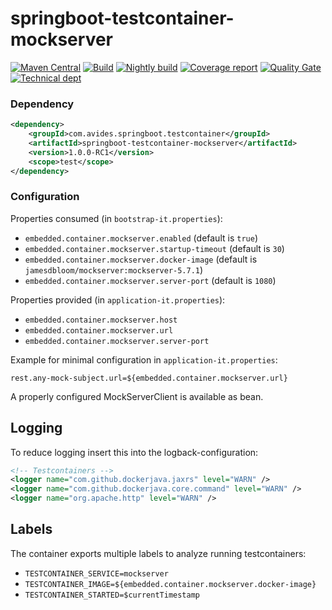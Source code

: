 # springboot-testcontainer-mockserver

[![Maven Central](https://img.shields.io/maven-metadata/v/http/central.maven.org/maven2/com/avides/springboot/testcontainer/springboot-testcontainer-mockserver/maven-metadata.xml.svg)](https://search.maven.org/#search%7Cgav%7C1%7Cg%3A%22com.avides.springboot.testcontainer%22%20AND%20a%3A%22springboot-testcontainer-mockserver%22)
[![Build](https://github.com/springboot-testcontainer/springboot-testcontainer-mockserver/workflows/release/badge.svg)](https://github.com/springboot-testcontainer/springboot-testcontainer-mockserver/actions)
[![Nightly build](https://github.com/springboot-testcontainer/springboot-testcontainer-mockserver/workflows/nightly/badge.svg)](https://github.com/springboot-testcontainer/springboot-testcontainer-mockserver/actions)
[![Coverage report](https://sonarcloud.io/api/project_badges/measure?project=springboot-testcontainer_springboot-testcontainer-mockserver&metric=coverage)](https://sonarcloud.io/dashboard?id=springboot-testcontainer_springboot-testcontainer-mockserver)
[![Quality Gate](https://sonarcloud.io/api/project_badges/measure?project=springboot-testcontainer_springboot-testcontainer-mockserver&metric=alert_status)](https://sonarcloud.io/dashboard?id=springboot-testcontainer_springboot-testcontainer-mockserver)
[![Technical dept](https://sonarcloud.io/api/project_badges/measure?project=springboot-testcontainer_springboot-testcontainer-mockserver&metric=sqale_index)](https://sonarcloud.io/dashboard?id=springboot-testcontainer_springboot-testcontainer-mockserver)

### Dependency
```xml
<dependency>
	<groupId>com.avides.springboot.testcontainer</groupId>
	<artifactId>springboot-testcontainer-mockserver</artifactId>
	<version>1.0.0-RC1</version>
	<scope>test</scope>
</dependency>
```

### Configuration
Properties consumed (in `bootstrap-it.properties`):
- `embedded.container.mockserver.enabled` (default is `true`)
- `embedded.container.mockserver.startup-timeout` (default is `30`)
- `embedded.container.mockserver.docker-image` (default is `jamesdbloom/mockserver:mockserver-5.7.1`)
- `embedded.container.mockserver.server-port` (default is `1080`)

Properties provided (in `application-it.properties`):
- `embedded.container.mockserver.host`
- `embedded.container.mockserver.url`
- `embedded.container.mockserver.server-port`

Example for minimal configuration in `application-it.properties`:
```
rest.any-mock-subject.url=${embedded.container.mockserver.url}
```

A properly configured MockServerClient is available as bean.

## Logging
To reduce logging insert this into the logback-configuration:
```xml
<!-- Testcontainers -->
<logger name="com.github.dockerjava.jaxrs" level="WARN" />
<logger name="com.github.dockerjava.core.command" level="WARN" />
<logger name="org.apache.http" level="WARN" />
```

## Labels
The container exports multiple labels to analyze running testcontainers:
- `TESTCONTAINER_SERVICE=mockserver`
- `TESTCONTAINER_IMAGE=${embedded.container.mockserver.docker-image}`
- `TESTCONTAINER_STARTED=$currentTimestamp`
